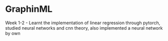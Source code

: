 # GraphinML
Week 1-2 - Learnt the implementation of linear regression through pytorch, studied neural networks and cnn theory, also implemented a neural network by own
